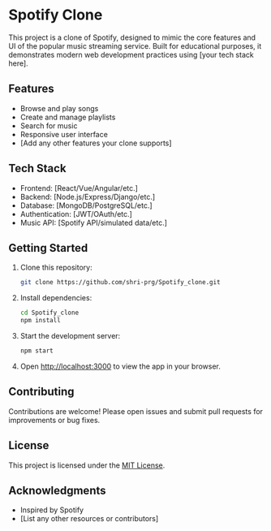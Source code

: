 # Spotify Clone

This project is a clone of Spotify, designed to mimic the core features and UI of the popular music streaming service. Built for educational purposes, it demonstrates modern web development practices using [your tech stack here].

## Features

- Browse and play songs
- Create and manage playlists
- Search for music
- Responsive user interface
- [Add any other features your clone supports]

## Tech Stack

- Frontend: [React/Vue/Angular/etc.]
- Backend: [Node.js/Express/Django/etc.]
- Database: [MongoDB/PostgreSQL/etc.]
- Authentication: [JWT/OAuth/etc.]
- Music API: [Spotify API/simulated data/etc.]

## Getting Started

1. Clone this repository:
   ```bash
   git clone https://github.com/shri-prg/Spotify_clone.git
   ```

2. Install dependencies:
   ```bash
   cd Spotify_clone
   npm install
   ```

3. Start the development server:
   ```bash
   npm start
   ```

4. Open [http://localhost:3000](http://localhost:3000) to view the app in your browser.

## Contributing

Contributions are welcome! Please open issues and submit pull requests for improvements or bug fixes.

## License

This project is licensed under the [MIT License](LICENSE).

## Acknowledgments

- Inspired by Spotify
- [List any other resources or contributors]